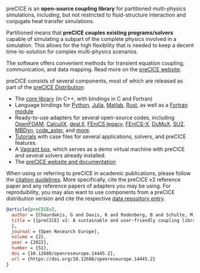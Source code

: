 preCICE is an **open-source coupling library** for partitioned multi-physics simulations, including, but not restricted to fluid-structure interaction and conjugate heat transfer simulations.

Partitioned means that **preCICE couples existing programs/solvers** capable of simulating a subpart of the complete physics involved in a simulation. This allows for the high flexibility that is needed to keep a decent time-to-solution for complex multi-physics scenarios.

The software offers convenient methods for transient equation coupling, communication, and data mapping. Read more on the [preCICE website](https://precice.org/).

preCICE consists of several components, most of which are released as part of the [preCICE Distribution](https://precice.org/installation-distribution.html):
- The [core library](https://github.com/precice/precice) (in C++, with bindings in C and Fortran)
- Language bindings for [Python](https://github.com/precice/python-bindings), [Julia](https://github.com/precice/PreCICE.jl), [Matlab](https://github.com/precice/matlab-bindings), [Rust](https://github.com/precice/rust-bindings), as well as a [Fortran module](https://github.com/precice/fortran-module)
- Ready-to-use adapters for several open-source codes, including [OpenFOAM](https://github.com/precice/openfoam-adapter), [CalculiX](https://github.com/precice/calculix-adapter), [deal.II](https://github.com/precice/dealii-adapter), [FEniCS legacy](https://github.com/precice/fenics-adapter), [FEniCS-X](https://github.com/precice/fenicsx-adapter), [DuMuX](https://github.com/precice/dumux-adapter), [SU2](https://github.com/precice/su2-adapter), [MBDyn](https://github.com/precice/mbdyn-adapter), [code_aster](https://github.com/precice/code_aster-adapter), and [more](https://precice.org/adapters-overview.html).
- [Tutorials](https://github.com/precice/tutorials) with case files for several applications, solvers, and preCICE features.
- A [Vagrant box](https://github.com/precice/vm), which serves as a demo virtual machine with preCICE and several solvers already installed.
- The [preCICE website and documentation](https://github.com/precice/precice.github.io)

When using or referring to preCICE in academic publications, please follow the [citation guidelines](https://precice.org/fundamentals-literature-guide.html). More specifically, cite the preCICE v2 reference paper and any reference papers of adapters you may be using. For reproduibility, you may also want to use components from a preCICE distribution version and cite the respective [data repository entry](https://darus.uni-stuttgart.de/dataverse/ipvs_us3).

```bibtex
@article{preCICEv2,
  author = {Chourdakis, G and Davis, K and Rodenberg, B and Schulte, M and Simonis, F and Uekermann, B and Abrams, G and Bungartz, HJ and Cheung Yau, L and Desai, I and Eder, K and Hertrich, R and Lindner, F and Rusch, A and Sashko, D and Schneider, D and Totounferoush, A and Volland, D and Vollmer, P and Koseomur, OZ},
  title = {{preCICE} v2: A sustainable and user-friendly coupling library [version 2; peer review: 2 approved]
  },
  journal = {Open Research Europe},
  volume = {2},
  year = {2022},
  number = {51},
  doi = {10.12688/openreseurope.14445.2},
  url = {https://doi.org/10.12688/openreseurope.14445.2}
}
```
